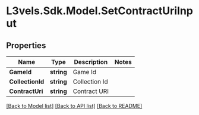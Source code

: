# L3vels.Sdk.Model.SetContractUriInput

## Properties

Name | Type | Description | Notes
------------ | ------------- | ------------- | -------------
**GameId** | **string** | Game Id | 
**CollectionId** | **string** | Collection Id | 
**ContractUri** | **string** | Contract URI | 

[[Back to Model list]](../README.md#documentation-for-models) [[Back to API list]](../README.md#documentation-for-api-endpoints) [[Back to README]](../README.md)

